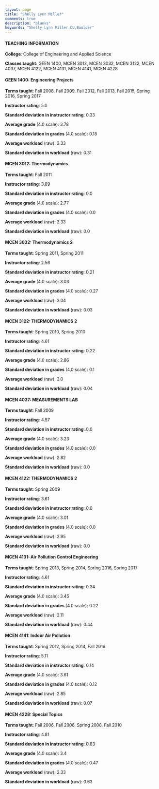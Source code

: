 ```yaml
---
layout: page
title: "Shelly Lynn Miller" 
comments: true
description: "blanks"
keywords: "Shelly Lynn Miller,CU,Boulder"
---
```

<head>
<script src="https://ajax.googleapis.com/ajax/libs/jquery/2.1.3/jquery.min.js"></script>
<script src="https://dl.dropboxusercontent.com/s/pc42nxpaw1ea4o9/highcharts.js?dl=0"></script>
<!-- <script src="../assets/js/highcharts.js"></script> -->
<style type="text/css">@font-face {
	font-family: "Bebas Neue";
	src: url(https://www.filehosting.org/file/details/544349/BebasNeue Regular.otf) format("opentype");
	}
	h1.Bebas { 
		font-family: "Bebas Neue", Verdana, Tahoma;
	}
</style>
</head>
	   
#### TEACHING INFORMATION

**College**: College of Engineering and Applied Science

**Classes taught**: GEEN 1400, MCEN 3012, MCEN 3032, MCEN 3122, MCEN 4037, MCEN 4122, MCEN 4131, MCEN 4141, MCEN 4228

#### GEEN 1400: Engineering Projects

**Terms taught**: Fall 2008, Fall 2009, Fall 2012, Fall 2013, Fall 2015, Spring 2016, Spring 2017

**Instructor rating**: 5.0

**Standard deviation in instructor rating**: 0.33

**Average grade** (4.0 scale): 3.78

**Standard deviation in grades** (4.0 scale): 0.18

**Average workload** (raw): 3.33

**Standard deviation in workload** (raw): 0.31

#### MCEN 3012: Thermodynamics

**Terms taught**: Fall 2011

**Instructor rating**: 3.89

**Standard deviation in instructor rating**: 0.0

**Average grade** (4.0 scale): 2.77

**Standard deviation in grades** (4.0 scale): 0.0

**Average workload** (raw): 3.33

**Standard deviation in workload** (raw): 0.0

#### MCEN 3032: Thermodynamics 2

**Terms taught**: Spring 2011, Spring 2011

**Instructor rating**: 2.56

**Standard deviation in instructor rating**: 0.21

**Average grade** (4.0 scale): 3.03

**Standard deviation in grades** (4.0 scale): 0.27

**Average workload** (raw): 3.04

**Standard deviation in workload** (raw): 0.03

#### MCEN 3122: THERMODYNAMICS 2

**Terms taught**: Spring 2010, Spring 2010

**Instructor rating**: 4.61

**Standard deviation in instructor rating**: 0.22

**Average grade** (4.0 scale): 2.86

**Standard deviation in grades** (4.0 scale): 0.1

**Average workload** (raw): 3.0

**Standard deviation in workload** (raw): 0.04

#### MCEN 4037: MEASUREMENTS LAB

**Terms taught**: Fall 2009

**Instructor rating**: 4.57

**Standard deviation in instructor rating**: 0.0

**Average grade** (4.0 scale): 3.23

**Standard deviation in grades** (4.0 scale): 0.0

**Average workload** (raw): 2.82

**Standard deviation in workload** (raw): 0.0

#### MCEN 4122: THERMODYNAMICS 2

**Terms taught**: Spring 2009

**Instructor rating**: 3.61

**Standard deviation in instructor rating**: 0.0

**Average grade** (4.0 scale): 3.01

**Standard deviation in grades** (4.0 scale): 0.0

**Average workload** (raw): 2.95

**Standard deviation in workload** (raw): 0.0

#### MCEN 4131: Air Pollution Control Engineering

**Terms taught**: Spring 2013, Spring 2014, Spring 2016, Spring 2017

**Instructor rating**: 4.61

**Standard deviation in instructor rating**: 0.34

**Average grade** (4.0 scale): 3.45

**Standard deviation in grades** (4.0 scale): 0.22

**Average workload** (raw): 3.11

**Standard deviation in workload** (raw): 0.44

#### MCEN 4141: Indoor Air Pollution

**Terms taught**: Spring 2012, Spring 2014, Fall 2016

**Instructor rating**: 5.11

**Standard deviation in instructor rating**: 0.14

**Average grade** (4.0 scale): 3.61

**Standard deviation in grades** (4.0 scale): 0.12

**Average workload** (raw): 2.85

**Standard deviation in workload** (raw): 0.07

#### MCEN 4228: Special Topics

**Terms taught**: Fall 2006, Fall 2006, Spring 2008, Fall 2010

**Instructor rating**: 4.81

**Standard deviation in instructor rating**: 0.83

**Average grade** (4.0 scale): 3.4

**Standard deviation in grades** (4.0 scale): 0.47

**Average workload** (raw): 2.33

**Standard deviation in workload** (raw): 0.63

